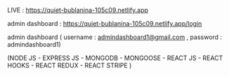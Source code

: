 LIVE : https://quiet-bublanina-105c09.netlify.app

admin dashboard : https://quiet-bublanina-105c09.netlify.app/login

admin dashboard ( username : admindashboard1@gmail.com , password : admindashboard1)

(NODE JS - EXPRESS JS - MONGODB - MONGOOSE - REACT JS - REACT HOOKS - REACT REDUX - REACT STRIPE )
